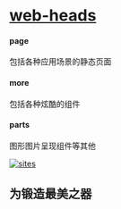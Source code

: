 ﻿# [web-heads](https://github.com/Qitas/web-heads) 


####  page

包括各种应用场景的静态页面

####  more

包括各种炫酷的组件

####  parts

图形图片呈现组件等其他

[![sites](http://182.61.61.133//resources/head.png)](http://www.qitas.cn)

## 为锻造最美之器